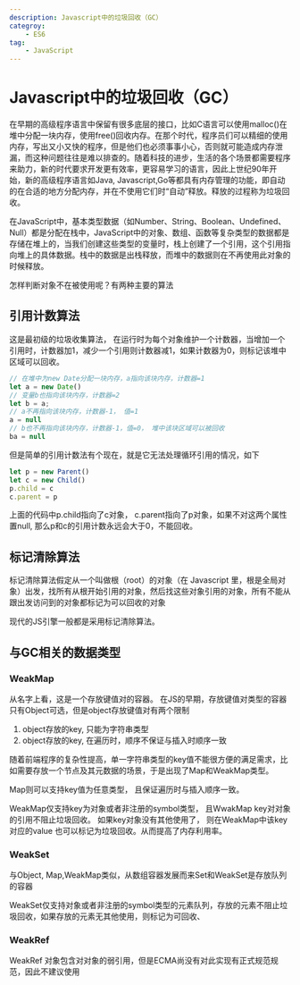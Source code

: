 ```yaml
---
description: Javascript中的垃圾回收（GC）
categroy: 
    - ES6
tag: 
    - JavaScript
---
```


# Javascript中的垃圾回收（GC）

在早期的高级程序语言中保留有很多底层的接口，比如C语言可以使用malloc()在堆中分配一块内存，使用free()回收内存。在那个时代，程序员们可以精细的使用内存，写出又小又快的程序，但是他们也必须事事小心，否则就可能造成内存泄漏，而这种问题往往是难以排查的。随着科技的进步，生活的各个场景都需要程序来助力，新的时代要求开发更有效率，更容易学习的语言，因此上世纪90年开始，新的高级程序语言如Java, Javascript,Go等都具有内存管理的功能，即自动的在合适的地方分配内存，并在不使用它们时“自动”释放。释放的过程称为垃圾回收。

在JavaScript中，基本类型数据（如Number、String、Boolean、Undefined、Null）都是分配在栈中，JavaScript中的对象、数组、函数等复杂类型的数据都是存储在堆上的，当我们创建这些类型的变量时，栈上创建了一个引用，这个引用指向堆上的具体数据。栈中的数据是出栈释放，而堆中的数据则在不再使用此对象的时候释放。

怎样判断对象不在被使用呢？有两种主要的算法

## 引用计数算法
这是最初级的垃圾收集算法， 在运行时为每个对象维护一个计数器，当增加一个引用时，计数器加1，减少一个引用则计数器减1，如果计数器为0，则标记该堆中区域可以回收。

```js
// 在堆中为new Date分配一块内存，a指向该块内存，计数器=1
let a = new Date()
// 变量b也指向该块内存，计数器=2
let b = a;
// a不再指向该块内存，计数器-1， 值=1
a = null
// b也不再指向该块内存，计数器-1，值=0， 堆中该块区域可以被回收
ba = null
```

但是简单的引用计数法有个现在，就是它无法处理循环引用的情况，如下

```js
let p = new Parent()
let c = new Child()
p.child = c
c.parent = p

```
上面的代码中p.child指向了c对象， c.parent指向了p对象，如果不对这两个属性置null, 那么p和c的引用计数永远会大于0，不能回收。

## 标记清除算法

标记清除算法假定从一个叫做根（root）的对象（在 Javascript 里，根是全局对象）出发，找所有从根开始引用的对象，然后找这些对象引用的对象，所有不能从跟出发访问到的对象都标记为可以回收的对象

现代的JS引擎一般都是采用标记清除算法。


## 与GC相关的数据类型

### WeakMap

从名字上看，这是一个存放键值对的容器。 在JS的早期，存放键值对类型的容器只有Object可选，但是object存放键值对有两个限制

1. object存放的key, 只能为字符串类型
2. object存放的key, 在遍历时，顺序不保证与插入时顺序一致

随着前端程序的复杂性提高，单一字符串类型的key值不能很方便的满足需求，比如需要存放一个节点及其元数据的场景，于是出现了Map和WeakMap类型。


Map则可以支持key值为任意类型， 且保证遍历时与插入顺序一致。

WeakMap仅支持key为对象或者非注册的symbol类型， 且WwakMap key对对象的引用不阻止垃圾回收。 如果key对象没有其他使用了， 则在WeakMap中该key对应的value 也可以标记为垃圾回收。从而提高了内存利用率。

### WeakSet

与Object, Map,WeakMap类似，从数组容器发展而来Set和WeakSet是存放队列的容器

WeakSet仅支持对象或者非注册的symbol类型的元素队列，存放的元素不阻止垃圾回收，如果存放的元素无其他使用，则标记为可回收、

### WeakRef

WeakRef 对象包含对对象的弱引用，但是ECMA尚没有对此实现有正式规范规范，因此不建议使用

